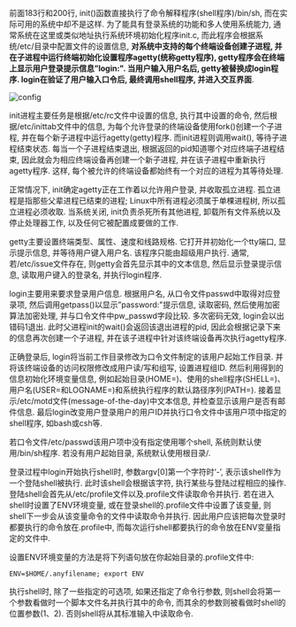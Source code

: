 前面183行和200行, init()函数直接执行了命令解释程序(shell程序)/bin/sh, 而在实际可用的系统中却不是这样. 为了能具有登录系统的功能和多人使用系统能力, 通常系统在这里或类似地址执行系统环境初始化程序init.c, 而此程序会根据系统/etc/目录中配置文件的设置信息, **对系统中支持的每个终端设备创建子进程, 并在子进程中运行终端初始化设置程序agetty(统称getty程序), getty程序会在终端上显示用户登录提示信息”login:". 当用户输入用户名后, getty被替换成login程序. login在验证了用户输入口令后, 最终调用shell程序, 并进入交互界面**. 

![config](images/7.png)

init进程主要任务是根据/etc/rc文件中设置的信息, 执行其中设置的命令, 然后根据/etc/inittab文件中的信息, 为每个允许登录的终端设备使用fork()创建一个子进程, 并在每个新子进程中运行agetty(getty)程序. 而init进程则调用wait(), 等待子进程结束状态. 每当一个子进程结束退出, 根据返回的pid知道哪个对应终端子进程结束, 因此就会为相应终端设备再创建一个新子进程, 并在该子进程中重新执行agetty程序. 这样, 每个被允许的终端设备都始终有一个对应的进程为其等待处理. 

正常情况下, init确定agetty正在工作着以允许用户登录, 并收取孤立进程. 孤立进程是指那些父辈进程已结束的进程; Linux中所有进程必须属于单棵进程树, 所以孤立进程必须收取. 当系统关闭, init负责杀死所有其他进程, 卸载所有文件系统以及停止处理器工作, 以及任何它被配置成要做的工作. 

getty主要设置终端类型、属性、速度和线路规格. 它打开并初始化一个tty端口, 显示提示信息, 并等待用户键入用户名. 该程序只能由超级用户执行. 通常, 若/etc/issue文件存在, 则getty会首先显示其中的文本信息, 然后显示登录提示信息, 读取用户键入的登录名, 并执行login程序. 

login主要用来要求登录用户信息. 根据用户名, 从口令文件passwd中取得对应登录项, 然后调用getpass()以显示”password:"提示信息, 读取密码, 然后使用加密算法加密处理, 并与口令文件中pw\_passwd字段比较. 多次密码无效, login会以出错码1退出. 此时父进程init的wait()会返回该退出进程的pid, 因此会根据记录下来的信息再次创建一个子进程, 并在该子进程中针对该终端设备再次执行agetty程序. 

正确登录后, login将当前工作目录修改为口令文件制定的该用户起始工作目录. 并将该终端设备的访问权限修改成用户读/写和组写, 设置进程组ID. 然后利用得到的信息初始化环境变量信息, 例如起始目录(HOME=)、使用的shell程序(SHELL=)、用户名(USER=和LOGNAME=)和系统执行程序的默认路径序列(PATH=). 接着显示/etc/motd文件(message-of-the-day)中文本信息, 并检查显示该用户是否有邮件信息. 最后login改变用户登录用户的用户ID并执行口令文件中该用户项中指定的shell程序, 如bash或csh等. 

若口令文件/etc/passwd该用户项中没有指定使用哪个shell, 系统则默认使用/bin/sh程序. 若没有用户起始目录, 系统默认使用根目录/. 

登录过程中login开始执行shell时, 参数argv[0]第一个字符时‘-’, 表示该shell作为一个登陆shell被执行. 此时该shell会根据该字符, 执行某些与登陆过程相应的操作. 登陆shell会首先从/etc/profile文件以及.profile文件读取命令并执行. 若在进入shell时设置了ENV环境变量, 或在登录shell的.profile文件中设置了该变量, 则shell下一步会从该变量命令的文件中读取命令并执行. 因此用户应该把每次登录时都要执行的命令放在.profile中, 而每次运行shell都要执行的命令放在ENV变量指定的文件中. 

设置ENV环境变量的方法是将下列语句放在你起始目录的.profile文件中: 

```
ENV=$HOME/.anyfilename; export ENV
```

执行shell时, 除了一些指定的可选项, 如果还指定了命令行参数, 则shell会将第一个参数看做时一个脚本文件名并执行其中的命令, 而其余的参数则被看做时shell的位置参数($1、$2). 否则shell将从其标准输入中读取命令. 